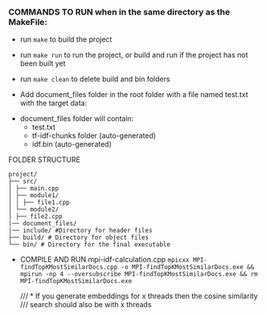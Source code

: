 ### COMMANDS TO RUN when in the same directory as the MakeFile:

  - run `make` to build the project
  - run `make run` to run the project, or build and run if the project has not been built yet
  - run `make clean` to delete build and bin folders

- Add document_files folder in the root folder with a file named test.txt with the target data:

* document_files folder will contain:
  - test.txt
  - tf-idf-chunks folder (auto-generated)
  - idf.bin (auto-generated)

FOLDER STRUCTURE

    project/
    ├── src/
    │ ├── main.cpp
    │ ├── module1/
    │ │ ├── file1.cpp
    │ └── module2/
    │ ├── file2.cpp
    |── document_files/
    |── include/ #Directory for header files
    ├── build/ # Directory for object files
    └── bin/ # Directory for the final executable
    


  * COMPILE AND RUN mpi-idf-calculation.cpp
   `mpicxx MPI-findTopKMostSimilarDocs.cpp -o MPI-findTopKMostSimilarDocs.exe && mpirun -np 4 --oversubscribe MPI-findTopKMostSimilarDocs.exe && rm MPI-findTopKMostSimilarDocs.exe`

    /// * If you generate embeddings for x threads then the cosine similarity
  /// search should also be with x threads